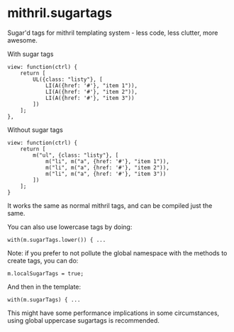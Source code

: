 mithril.sugartags
=================

Sugar'd tags for mithril templating system - less code, less clutter, more awesome.

With sugar tags

    view: function(ctrl) {
        return [
            UL({class: "listy"}, [
                LI(A({href: '#'}, "item 1")),
                LI(A({href: '#'}, "item 2")),
                LI(A({href: '#'}, "item 3"))
            ])
        ];
    },

Without sugar tags

    view: function(ctrl) {
        return [
            m("ul", {class: "listy"}, [
                m("li", m("a", {href: '#'}, "item 1")),
                m("li", m("a", {href: '#'}, "item 2")),
                m("li", m("a", {href: '#'}, "item 3"))
            ])
        ];
    }

It works the same as normal mithril tags, and can be compiled just the same.

You can also use lowercase tags by doing:

    with(m.sugarTags.lower()) { ...

Note: if you prefer to not pollute the global namespace with the methods to create tags, you can do:

    m.localSugarTags = true;

And then in the template:

    with(m.sugarTags) { ...

This might have some performance implications in some circumstances, using global uppercase sugartags is recommended.